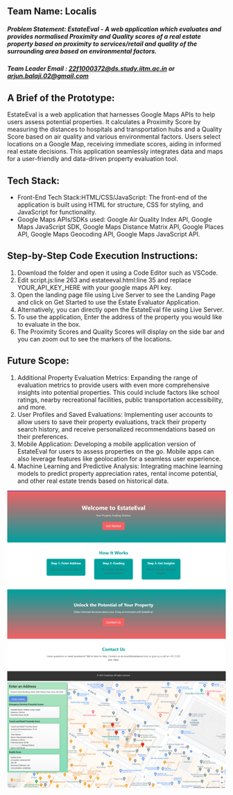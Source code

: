 ## Team Name: Localis

##### Problem Statement: EstateEval - A web application which evaluates and provides normalised Proximity and Quality scores of a real estate property based on proximity to services/retail and quality of the surrounding area based on environmental factors.
 
##### Team Leader Email : 22f1000372@ds.study.iitm.ac.in or arjun.balaji.02@gmail.com

## A Brief of the Prototype:
EstateEval is a web application that harnesses Google Maps APIs to help users assess potential properties. It calculates a Proximity Score by measuring the distances to hospitals and transportation hubs and a Quality Score based on air quality and various environmental factors. Users select locations on a Google Map, receiving immediate scores, aiding in informed real estate decisions. This application seamlessly integrates data and maps for a user-friendly and data-driven property evaluation tool.

## Tech Stack:
- Front-End Tech Stack:HTML/CSS/JavaScript: The front-end of the application is built using HTML for structure, CSS for styling, and JavaScript for functionality.
- Google Maps APIs/SDKs used: Google Air Quality Index API, Google Maps JavaScript SDK, Google Maps Distance Matrix API, Google Places API, Google Maps Geocoding API, Google Maps JavaScript API.

## Step-by-Step Code Execution Instructions:
1) Download the folder and open it using a Code Editor such as VSCode.
2) Edit script.js:line 263 and estateeval.html:line 35 and replace YOUR_API_KEY_HERE with your google maps API key.
3) Open the landing page file using Live Server to see the Landing Page and click on Get Started to use the Estate Evaluator Application.
4) Alternatively, you can directly open the EstateEval file using Live Server.
5) To use the application, Enter the address of the property you would like to evaluate in the box.
6) The Proximity Scores and Quality Scores will display on the side bar and you can zoom out to see the markers of the locations.

## Future Scope:
1) Additional Property Evaluation Metrics: Expanding the range of evaluation metrics to provide users with even more comprehensive insights into potential properties. This could include factors like school ratings, nearby recreational facilities, public transportation accessibility, and more.
2) User Profiles and Saved Evaluations: Implementing user accounts to allow users to save their property evaluations, track their property search history, and receive personalized recommendations based on their preferences.
3) Mobile Application: Developing a mobile application version of EstateEval for users to assess properties on the go. Mobile apps can also leverage features like geolocation for a seamless user experience.
4) Machine Learning and Predictive Analysis: Integrating machine learning models to predict property appreciation rates, rental income potential, and other real estate trends based on historical data.

![](Landingpage.png)
![](EstateEvalApp.png)
